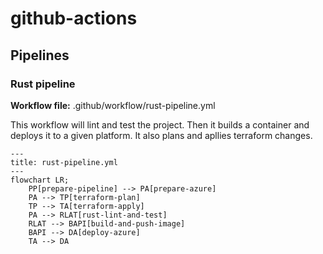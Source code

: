 # github-actions

## Pipelines

### Rust pipeline

**Workflow file:** .github/workflow/rust-pipeline.yml

This workflow will lint and test the project. Then it builds a container and deploys it to a given platform. It also plans and apllies terraform changes.

```mermaid
---
title: rust-pipeline.yml
---
flowchart LR;
    PP[prepare-pipeline] --> PA[prepare-azure]
    PA --> TP[terraform-plan]
    TP --> TA[terraform-apply]
    PA --> RLAT[rust-lint-and-test]
    RLAT --> BAPI[build-and-push-image]
    BAPI --> DA[deploy-azure]
    TA --> DA
```

